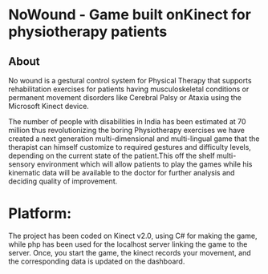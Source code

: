 # NoWound - Game built onKinect for physiotherapy patients

## About

No wound is a gestural control system for Physical Therapy that supports rehabilitation exercises for patients having musculoskeletal conditions or permanent movement disorders like Cerebral Palsy or Ataxia using the Microsoft Kinect device.

The number of people with disabilities in India has been estimated at 70 million thus revolutionizing the boring Physiotherapy exercises we have created a next generation multi-dimensional and multi-lingual game that the therapist can himself customize to required gestures and difficulty levels, depending on the current state of the patient.This off the shelf multi-sensory environment which will allow patients to play the games while his kinematic data will be available to the doctor for further analysis and deciding quality of improvement.


# Platform:
The project has been coded on Kinect v2.0, using C# for making the game, while php has been used for the localhost server linking the game to the server.
Once, you start the game, the kinect records your movement, and the corresponding data is updated on the dashboard.
